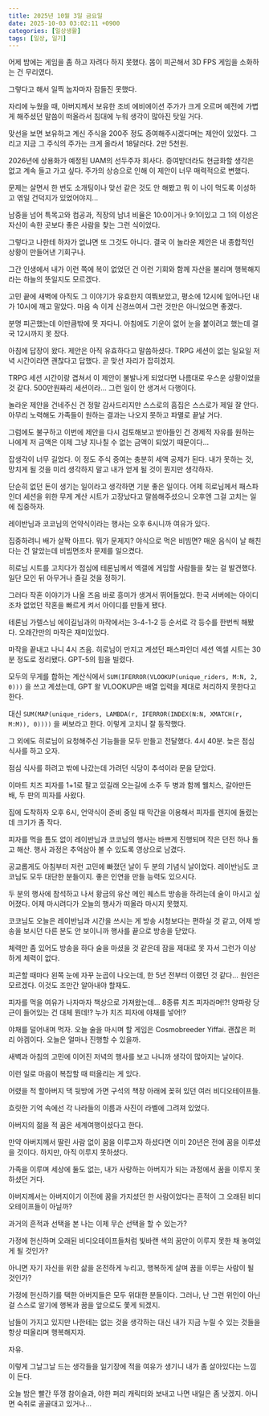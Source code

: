 ```yaml
---
title: 2025년 10월 3일 금요일
date: 2025-10-03 03:02:11 +0900
categories: [일상생활]
tags: [일상, 일기]
---
```


어제 밤에는 게임을 좀 하고 자려다 하지 못했다. 몸이 피곤해서 3D FPS 게임을 소화하는 건 무리였다.

그렇다고 해서 일찍 눕자마자 잠들진 못했다.

자리에 누웠을 때, 아버지께서 보유한 조비 에비에이션 주가가 크게 오르며 예전에 가볍게 해주셨던 말씀이 떠올라서 침대에 누워 생각이 많아진 탓일 거다.

맞선을 보면 보유하고 계신 주식을 200주 정도 증여해주시겠다며는 제안이 있었다. 그리고 지금 그 주식의 주가는 크게 올라서 18달러다. 2만 5천원.

2026년에 상용화가 예정된 UAM의 선두주자 회사다. 증여받더라도 현금화할 생각은 없고 계속 들고 가고 싶다. 주가의 상승으로 인해 이 제안이 너무 매력적으로 변했다.

문제는 살면서 한 번도 소개팅이나 맞선 같은 것도 안 해봤고 뭐 이 나이 먹도록 이성하고 엮일 건덕지가 있었어야지...

남중을 넘어 특목고와 컴공과, 직장의 남녀 비율은 10:0이거나 9:1이있고 그 1의 이성은 자신이 속한 곳보다 좋은 사람을 찾는 그런 식이었다.

그렇다고 나한테 하자가 없냐면 또 그것도 아니다. 결국 이 놀라운 제안은 내 종합적인 상황이 만들어낸 기회구나.

그간 인생에서 내가 이런 쪽에 복이 없었던 건 이런 기회와 함께 자산을 불리며 행복해지라는 하늘의 뜻일지도 모르겠다.

고민 끝에 새벽에 아직도 그 이야기가 유효한지 여쭤보았고, 평소에 12시에 일어나던 내가 10시에 깨고 말았다. 마음 속 이게 신경쓰여서 그런 것만은 아니었으면 좋겠다.

분명 피곤했는데 이만큼밖에 못 자다니. 아침에도 기운이 없어 눈을 붙이려고 했는데 결국 12시까지 못 잤다.

아침에 답장이 왔다. 제안은 아직 유효하다고 말씀하셨다. TRPG 세션이 없는 일요일 저녁 시간이라면 괜찮다고 답했다. 곧 맞선 자리가 잡히겠지.

TRPG 세션 시간이랑 겹쳐서 이 제안이 불발나게 되었다면 나름대로 우스운 상황이었을 것 같다. 500만원짜리 세션이라... 그런 일이 안 생겨서 다행이다.

놀라운 제안을 건네주신 건 정말 감사드리지만 스스로의 흠집은 스스로가 제일 잘 안다. 아무리 노력해도 가족들이 원하는 결과는 나오지 못하고 파멸로 끝날 거다.

그럼에도 불구하고 이번에 제안을 다시 검토해보고 받아들인 건 경제적 자유를 원하는 나에게 저 금액은 이제 그냥 지나칠 수 없는 금액이 되었기 때문이다...

잡생각이 너무 길었다. 이 정도 주식 증여는 충분히 세액 공제가 된다. 내가 못하는 것, 망치게 될 것을 미리 생각하지 말고 내가 얻게 될 것이 뭔지만 생각하자.

단순히 없던 돈이 생기는 일이라고 생각하면 기분 좋은 일이다. 어제 히로님께서 패스파인더 세션을 위한 무게 계산 시트가 고장났다고 말씀해주셨으니 오후엔 그걸 고치는 일에 집중하자.

레이반님과 코코님의 언약식이라는 행사는 오후 6시니까 여유가 있다.

집중하려니 배가 살짝 아프다. 뭐가 문제지? 야식으로 먹은 비빔면? 매운 음식이 날 해친다는 건 알았는데 비빔면조차 문제를 일으켰다.

히로님 시트를 고치다가 점심에 테론님께서 엑갤에 게임할 사람들을 찾는 걸 발견했다. 일단 모인 뒤 아무거나 즐길 것을 정하기.

그러다 작혼 이야기가 나올 즈음 바로 흥미가 생겨서 뛰어들었다. 한국 서버에는 아이디조차 없었던 작혼을 빠르게 켜서 아이디를 만들게 됐다.

테론님 가렐스님 에이길님과의 마작에서는 3-4-1-2 등 순서로 각 등수를 한번씩 해봤다. 오래간만의 마작은 재미있었다.

마작을 끝내고 나니 4시 즈음. 히로님이 만지고 계셨던 패스파인더 세션 엑셀 시트는 30분 정도로 정리됐다. GPT-5의 힘을 빌렸다.

모두의 무게를 합하는 계산식에서 `SUM(IFERROR(VLOOKUP(unique_riders, M:N, 2, 0)))` 을 쓰고 계셨는데, GPT 왈 VLOOKUP은 배열 입력을 제대로 처리하지 못한다고 한다.

대신 `SUM(MAP(unique_riders, LAMBDA(r, IFERROR(INDEX(N:N, XMATCH(r, M:M)), 0))))` 을 써보라고 한다. 이렇게 고치니 잘 동작했다.

그 외에도 히로님이 요청해주신 기능들을 모두 만들고 전달했다. 4시 40분. 늦은 점심 식사를 하고 오자.

점심 식사를 하려고 밖에 나갔는데 가려던 식당이 추석이라 문을 닫았다.

이마트 치즈 피자를 1+1로 팔고 있길래 오는길에 소주 두 병과 함께 웰치스, 갈아만든 배, 두 판의 피자를 사왔다.

집에 도착하자 오후 6시, 언약식이 준비 중일 때 막간을 이용해서 피자를 렌지에 돌렸는데 크기가 좀 작다.

피자를 먹을 틈도 없이 레이반님과 코코님의 행사는 바쁘게 진행되며 작은 던전 하나 돌고 해산. 행사 과정은 추억삼아 볼 수 있도록 영상으로 남겼다.

공교롭게도 아침부터 저런 고민에 빠졌던 날이 두 분의 기념식 날이었다. 레이반님도 코코님도 모두 대단한 분들이지. 좋은 인연을 만들 능력도 있으시다.

두 분의 행사에 참석하고 나서 황금의 유산 메인 퀘스트 방송을 하려는데 술이 마시고 싶어졌다. 어제 마시려다가 오늘의 행사가 떠올라 마시지 못했지.

코코님도 오늘은 레이반님과 시간을 쓰시는 게 방송 시청보다는 편하실 것 같고, 어제 방송을 보시던 다른 분도 안 보이니까 행사를 끝으로 방송을 닫았다.

체력만 좀 있어도 방송을 하다 술을 마셨을 것 같은데 잠을 제대로 못 자서 그런가 이상하게 체력이 없다.

피곤할 때마다 왼쪽 눈에 자꾸 눈곱이 나오는데, 한 5년 전부터 이랬던 것 같다... 원인은 모르겠다. 이것도 조만간 알아내야 할재도.

피자를 먹을 여유가 나자마자 책상으로 가져왔는데... 8종류 치즈 피자라며!?! 양파랑 당근이 들어있는 건 대체 뭔데!? 누가 치즈 피자에 야채를 넣어!?

야채를 덜어내며 먹자. 오늘 술을 마시며 할 게임은 Cosmobreeder Yiffai. 괜찮은 퍼리 야겜이다. 오늘은 얼마나 진행할 수 있을까.

새벽과 아침의 고민에 이어진 저녁의 행사를 보고 나니까 생각이 많아지는 날이다.

이런 일로 마음이 복잡할 때 떠올리는 게 있다.

어렸을 적 할아버지 댁 뒷방에 가면 구석의 책장 아래에 꽂혀 있던 여러 비디오테이프들.

흐릿한 기억 속에선 각 나라들의 이름과 사진이 라벨에 그려져 있었다.

아버지의 젊을 적 꿈은 세계여행이셨다고 한다.

만약 아버지께서 딸린 사람 없이 꿈을 이루고자 하셨다면 이미 20년은 전에 꿈을 이루셨을 것이다. 하지만, 아직 이루지 못하셨다.

가족을 이루며 세상에 둘도 없는, 내가 사랑하는 아버지가 되는 과정에서 꿈을 이루지 못하셨던 거다.

아버지께서는 아버지이기 이전에 꿈을 가지셨던 한 사람이었다는 흔적이 그 오래된 비디오테이프들이 아닐까?

과거의 흔적과 선택을 본 나는 이제 무슨 선택을 할 수 있는가?

가정에 헌신하며 오래된 비디오테이프들처럼 빛바랜 색의 꿈만이 이루지 못한 채 놓여있게 될 것인가?

아니면 자기 자신을 위한 삶을 온전하게 누리고, 행복하게 살며 꿈을 이루는 사람이 될 것인가?

가정에 헌신하기를 택한 아버지들은 모두 위대한 분들이다. 그러나, 난 그런 위인이 아닌 걸 스스로 알기에 행복과 꿈을 앞으로도 쫓게 되겠지.

남들이 가지고 있지만 나한테는 없는 것을 생각하는 대신 내가 지금 누릴 수 있는 것들을 항상 떠올리며 행복해지자.

자유.

이렇게 그날그날 드는 생각들을 일기장에 적을 여유가 생기니 내가 좀 살아있다는 느낌이 든다.

오늘 밤은 빨간 뚜껑 참이슬과, 야한 퍼리 캐릭터와 보내고 나면 내일은 좀 낫겠지. 아니면 숙취로 골골대고 있거나...
